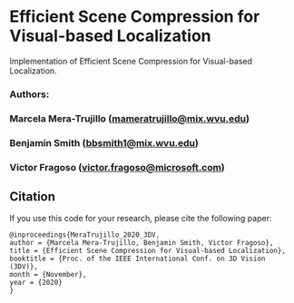 # Efficient Scene Compression for Visual-based Localization
Implementation of Efficient Scene Compression for Visual-based Localization.

### Authors:
### Marcela Mera-Trujillo (mameratrujillo@mix.wvu.edu)
### Benjamin Smith (bbsmith1@mix.wvu.edu)
### Victor Fragoso (victor.fragoso@microsoft.com)

## Citation

If you use this code for your research, please cite the following paper:
```
@inproceedings{MeraTrujillo_2020_3DV,
author = {Marcela Mera-Trujillo, Benjamin Smith, Victor Fragoso},
title = {Efficient Scene Compression for Visual-based Localization},
booktitle = {Proc. of the IEEE International Conf. on 3D Vision (3DV)},
month = {November},
year = {2020}
}
